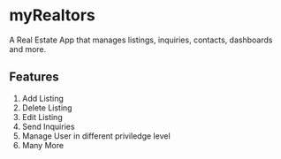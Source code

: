 # myRealtors
A Real Estate App that manages listings, inquiries, contacts, dashboards and more.
## Features 
1. Add Listing
2. Delete Listing 
3. Edit Listing
4. Send Inquiries 
5. Manage User in different priviledge level 
6. Many More 

